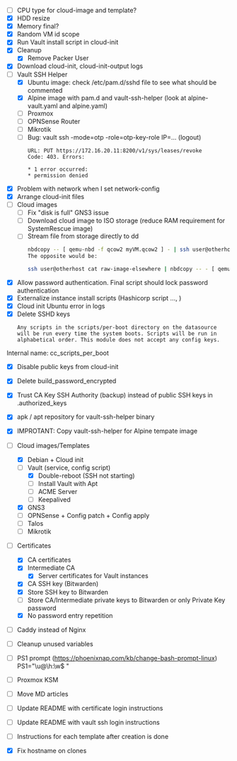 - [ ] CPU type for cloud-image and template?
- [x] HDD resize
- [x] Memory final?
- [x] Random VM id scope
- [x] Run Vault install script in cloud-init
- [x] Cleanup 
    - [x] Remove Packer User
- [x] Download cloud-init, cloud-init-output logs
- [ ] Vault SSH Helper
    - [x] Ubuntu image: check /etc/pam.d/sshd file to see what should be commented
    - [x] Alpine image with pam.d and vault-ssh-helper (look at alpine-vault.yaml and alpine.yaml)
    - [ ] Proxmox
    - [ ] OPNSense Router
    - [ ] Mikrotik
    - [ ] Bug: vault ssh -mode=otp -role=otp-key-role IP=... (logout)
        ```
        URL: PUT https://172.16.20.11:8200/v1/sys/leases/revoke
        Code: 403. Errors:

        * 1 error occurred:
        * permission denied
        ```
- [x] Problem with network when I set network-config
- [x] Arrange cloud-init files
- [ ] Cloud images
    - [ ] Fix "disk is full" GNS3 issue
    - [ ] Download cloud image to ISO storage (reduce RAM requirement for SystemRescue image)
    - [ ] Stream file from storage directly to dd
        ```bash
        nbdcopy -- [ qemu-nbd -f qcow2 myVM.qcow2 ] - | ssh user@otherhost cat '>' raw-image-elsewhere
        The opposite would be:

        ssh user@otherhost cat raw-image-elsewhere | nbdcopy -- - [ qemu-nbd -f qcow2 local.qcow2 ]
        ```

- [x] Allow password authentication. Final script should lock password authentication
- [x] Externalize instance install scripts (Hashicorp script ..., )
- [x] Cloud init Ubuntu error in logs
- [x] Delete SSHD keys
    ```
    Any scripts in the scripts/per-boot directory on the datasource will be run every time the system boots. Scripts will be run in alphabetical order. This module does not accept any config keys.
    ```
Internal name: cc_scripts_per_boot
- [x] Disable public keys from cloud-init
- [x] Delete build_password_encrypted
- [x] Trust CA Key SSH Authority (backup) instead of public SSH keys in .authorized_keys
- [x] apk / apt repository for vault-ssh-helper binary
- [x] IMPROTANT: Copy vault-ssh-helper for Alpine tempate image 

- [ ] Cloud images/Templates
    - [x] Debian + Cloud init
    - [ ] Vault (service, config script) 
      - [x] Double-reboot (SSH not starting)
      - [ ] Install Vault with Apt
      - [ ] ACME Server
      - [ ] Keepalived
    - [x] GNS3
    - [ ] OPNSense + Config patch + Config apply
    - [ ] Talos
    - [ ] Mikrotik
- [ ] Certificates
    - [x] CA certificates
    - [x] Intermediate CA
        - [x] Server certificates for Vault instances
    - [x] CA SSH key (Bitwarden)
    - [x] Store SSH key to Bitwarden
    - [ ] Store CA/Intermediate private keys to Bitwarden or only Private Key password
    - [x] No password entry repetition
- [ ] Caddy instead of Nginx
- [ ] Cleanup unused variables
- [ ] PS1 prompt (https://phoenixnap.com/kb/change-bash-prompt-linux) PS1="\u@\h:\w\$ "
- [ ] Proxmox KSM
- [ ] Move MD articles 
- [ ] Update README with certificate login instructions
- [ ] Update README with vault ssh login instructions
- [ ] Instructions for each template after creation is done
- [x] Fix hostname on clones



